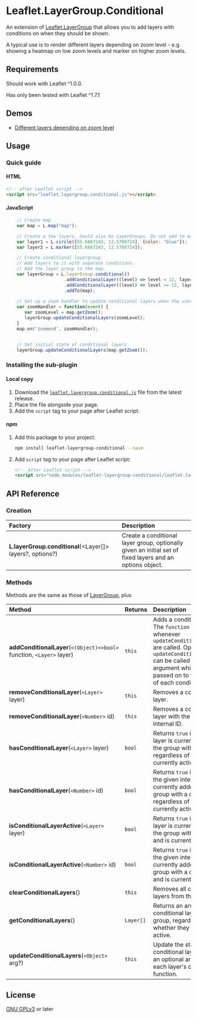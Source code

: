 # Leaflet.LayerGroup.Conditional

An extension of [Leaflet.LayerGroup](http://leafletjs.com/reference.html#layergroup) that allows you to add layers with conditions on when they should be shown.

A typical use is to render different layers depending on zoom level - e.g. showing a heatmap on low zoom levels and marker on higher zoom levels.

## Requirements
Should work with Leaflet ^1.0.0.

Has only been tested with Leaflet ^1.7.1

## Demos
* [Different layers depending on zoom level](https://solfisk.github.io/Leaflet.LayerGroup.Conditional/examples/zoom.html)


## Usage

### Quick guide

#### HTML
```html
<!-- after Leaflet script -->
<script src="leaflet.layergroup.conditional.js"></script>
```

#### JavaScript
```javascript
    // Create map
    var map = L.map("map");

    // Create a few layers. Could also be LayerGroups. Do not add to map.
    var layer1 = L.circle([55.6867243, 12.5700724], {color: "blue"});
    var layer2 = L.marker([55.6867243, 12.5700724]);

    // Create conditional layergroup.
    // Add layers to it with separate conditions.
    // Add the layer group to the map.
    var layerGroup = L.layerGroup.conditional()
                      .addConditionalLayer((level) => level < 12, layer1)
                      .addConditionalLayer((level) => level >= 12, layer2)
                      .addTo(map);
    
    // Set up a zoom handler to update conditional layers when the user zooms.
    var zoomHandler = function(event) {
       var zoomLevel = map.getZoom();
       layerGroup.updateConditionalLayers(zoomLevel);
    }
    map.on('zoomend', zoomHandler);


    // Set initial state of conditional layers
    layerGroup.updateConditionalLayers(map.getZoom());

```

### Installing the sub-plugin

#### Local copy

1. Download the [`leaflet.layergroup.conditional.js`](https://solfisk.github.io/Leaflet.LayerGroup.Conditional/leaflet.layergroup.conditional.js) file from the latest release.
2. Place the file alongside your page.
3. Add the `script` tag to your page after Leaflet script.

#### npm

1. Add this package to your project:

   ```bash
   npm install leaflet-layergroup-conditional --save
   ```

2. Add `script` tag to your page after Leaflet script:
   ```html
   <!-- After Leaflet script -->
   <script src="node_modules/leaflet-layergroup-conditional/leaflet.layergroup.conditional.js"></script>
   ```

## API Reference

### Creation

| Factory                                                                           | Description                                                                                              |
| :-------------------------------------------------------------------------------- | :------------------------------------------------------------------------------------------------------- |
| **L.layerGroup.conditional**(<Layer[]> layers?, <Object> options?)                | Create a conditional layer group, optionally given an initial set of fixed layers and an options object. |

### Methods
Methods are the same as those of [LayerGroup](http://leafletjs.com/reference.html#layergroup), plus

| Method                                                                   | Returns    | Description                                                                                                                      |
| :----------------------------------------------------------------------- | :--------- | :------------------------------------------------------------------------------------------------------------------------------- |
| **addConditionalLayer**(`<(Object)=>bool>` function, `<Layer>` layer)    | `this`     | Adds a conditional layer. The `function` is evaluated whenever `updateConditionalLayers()` are called. Optionally, `updateConditionalLayers()` can be called with a single argument which is then passed on to the `function` of each conditional layer. |
| **removeConditionalLayer**(`<Layer>` layer)                              | `this`     | Removes a conditional layer.                                                                                                     |
| **removeConditionalLayer**(`<Number>` id)                                | `this`     | Removes a conditional layer with the specified internal ID.                                                                      |
| **hasConditionalLayer**(`<Layer>` layer)                                 | `bool`     | Returns `true` if the given layer is currently added to the group with a condition, regardless of whether it is currently active |
| **hasConditionalLayer**(`<Number>` id)                                   | `bool`     | Returns `true` if a layer with the given internal ID is currently added to the group with a condition, regardless of whether it is currently active |
| **isConditionalLayerActive**(`<Layer>` layer)                            | `bool`     | Returns `true` if the given layer is currently added to the group with a condition, and is currently active                      |
| **isConditionalLayerActive**(`<Number>` id)                              | `bool`     | Returns `true` if a layer with the given internal ID is currently added to the group with a condition, and is currently active   |
| **clearConditionalLayers**()                                             | `this`     | Removes all conditional layers from the group                                                                                    |
| **getConditionalLayers**()                                               | `Layer[]`  | Returns an array of conditional layers in the group, regardless of whether they are currently active.                            |
| **updateConditionalLayers**(`<Object>` arg?)                             | `this`     | Update the status of all conditional layers, passing an optional argument to each layer's condition function.                    |




## License

[GNU GPLv3](https://www.gnu.org/licenses/gpl-3.0-standalone.html) or later
